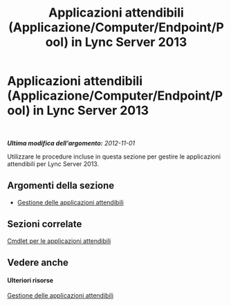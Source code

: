﻿---
title: Applicazioni attendibili (Applicazione/Computer/Endpoint/Pool) in Lync Server 2013
TOCTitle: Applicazioni attendibili (Applicazione/Computer/Endpoint/Pool) in Lync Server 2013
ms:assetid: 5ec751df-1697-4739-b9e6-f7e23d8c6d54
ms:mtpsurl: https://technet.microsoft.com/it-it/library/JJ688073(v=OCS.15)
ms:contentKeyID: 49887583
ms.date: 08/24/2015
mtps_version: v=OCS.15
ms.translationtype: HT
---

# Applicazioni attendibili (Applicazione/Computer/Endpoint/Pool) in Lync Server 2013

 

_**Ultima modifica dell'argomento:** 2012-11-01_

Utilizzare le procedure incluse in questa sezione per gestire le applicazioni attendibili per Lync Server 2013.

## Argomenti della sezione

  - [Gestione delle applicazioni attendibili](lync-server-2013-managing-trusted-applications.md)

## Sezioni correlate

[Cmdlet per le applicazioni attendibili](https://docs.microsoft.com/en-us/powershell/module/skype/?view=skype-ps)

## Vedere anche

#### Ulteriori risorse

[Gestione delle applicazioni attendibili](lync-server-2013-managing-trusted-applications.md)

